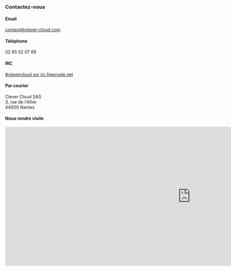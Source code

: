### Contactez-nous
<div class="row">
  <div class="span4">
    <h4>Email</h4>
    <a href="mailto:contact@clever-cloud.com">contact@clever-cloud.com</a>
  </div>
  <div class="span4">
    <h4>Téléphone</h4>
    02 85 52 07 69
  </div>
  <div class="span4">
    <h4>IRC</h4>
    <a href="irc://irc.freenode.net:6667/clevercloud">#clevercloud sur irc.freenode.net</a>
  </div>
  <div class="span4">
    <h4>Par courier</h4>
    Clever Cloud SAS<br/>
    3, rue de l'Allier<br/>
    44000 Nantes
  </div>
</div>
<div class="row">
  <h4>Nous rendre visite</h4>
  <div class="span16"><iframe width="1200" height="450" frameborder="0" scrolling="no" marginheight="0" marginwidth="0" src="https://www.google.fr/maps?sll=47.2076044,-1.5606879000000087&amp;sspn=0.005613211362673517,0.014443703000467384&amp;t=m&amp;q=Clever+Cloud+SAS,+17+Rue+Lanoue+Bras+de+Fer,+Nantes&amp;dg=opt&amp;ie=UTF8&amp;hq=Clever+Cloud+SAS,&amp;hnear=17+Rue+Lanoue+Bras+de+Fer,+44200+Nantes,+Loire-Atlantique,+Pays+de+la+Loire&amp;ll=47.20887,-1.560659&amp;spn=0.00656,0.025728&amp;z=16&amp;iwloc=A&amp;output=embed"></iframe></div>
</div>

